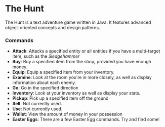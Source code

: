 # The Hunt
The Hunt is a text adventure game written in Java. It features advanced object-oriented concepts and design patterns. 

### Commands
- **Attack**: Attacks a specified entity or all entities if you have a multi-target item, such as the *Sledgehammer*
- **Buy**: Buy a specified item from the shop, provided you have enough money.
- **Equip**: Equip a specified item from your inventory.
- **Examine**: Look at the room you're in more closely, as well as display information about each enemy.
- **Go**: Go in the specified direction
- **Inventory**: Look at your inventory as well as display your stats.
- **Pickup**: Pick up a specified item off the ground
- **Sell**: Not currently used.
- **Use**: Not currently used.
- **Wallet**: View the amount of money in your possession
- **Easter Eggs**: There are a few Easter Egg commands. Try and find some!
